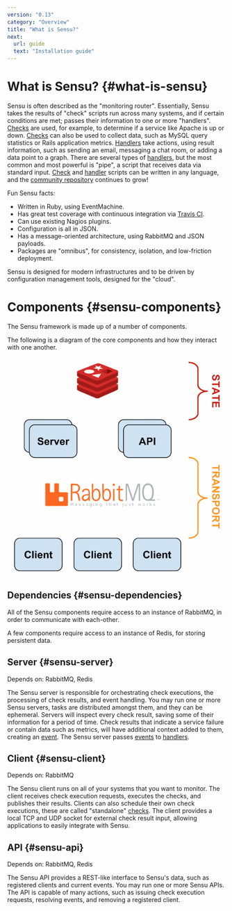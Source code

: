 ```yaml
---
version: "0.13"
category: "Overview"
title: "What is Sensu?"
next:
  url: guide
  text: "Installation guide"
---
```


# What is Sensu? {#what-is-sensu}

Sensu is often described as the "monitoring router". Essentially,
Sensu takes the results of "check" scripts run across many systems,
and if certain conditions are met; passes their information to one or
more "handlers". [Checks](checks) are used, for example, to determine
if a service like Apache is up or down. [Checks](checks) can also be
used to collect data, such as MySQL query statistics or Rails
application metrics. [Handlers](handlers) take actions, using result
information, such as sending an email, messaging a chat room, or
adding a data point to a graph. There are several types of
[handlers](handlers), but the most common and most powerful is "pipe",
a script that receives data via standard input. [Check](checks) and
[handler](handlers) scripts can be written in any language, and the
[community
repository](https://github.com/sensu/sensu-community-plugins)
continues to grow!

Fun Sensu facts:

- Written in Ruby, using EventMachine.
- Has great test coverage with continuous integration via [Travis
CI](http://travis-ci.org/#!/sensu/sensu).
- Can use existing Nagios plugins.
- Configuration is all in JSON.
- Has a message-oriented architecture, using RabbitMQ and JSON
payloads.
- Packages are "omnibus", for consistency, isolation, and low-friction
deployment.

Sensu is designed for modern infrastructures and to be driven by
configuration management tools, designed for the "cloud".


# Components {#sensu-components}

The Sensu framework is made up of a number of components.

The following is a diagram of the core components and how they
interact with one another.

![Sensu Diagram](img/sensu-diagram.gif)

## Dependencies {#sensu-dependencies}

All of the Sensu components require access to an instance of RabbitMQ,
in order to communicate with each-other.

A few components require access to an instance of Redis, for storing
persistent data.

## Server {#sensu-server}

Depends on: RabbitMQ, Redis

The Sensu server is responsible for orchestrating check executions,
the processing of check results, and event handling. You may run one
or more Sensu servers, tasks are distributed amongst them, and they
can be ephemeral. Servers will inspect every check result, saving some
of their information for a period of time. Check results that indicate
a service failure or contain data such as metrics, will have
additional context added to them, creating an [event](events). The
Sensu server passes [events](events) to [handlers](handlers).

## Client {#sensu-client}

Depends on: RabbitMQ

The Sensu client runs on all of your systems that you want to monitor.
The client receives check execution requests, executes the checks, and
publishes their results. Clients can also schedule their own check
executions, these are called "standalone" [checks](checks). The client
provides a local TCP and UDP socket for external check result input,
allowing applications to easily integrate with Sensu.

## API {#sensu-api}

Depends on: RabbitMQ, Redis

The Sensu API provides a REST-like interface to Sensu's data, such as
registered clients and current events. You may run one or more Sensu
APIs. The API is capable of many actions, such as issuing check
execution requests, resolving events, and removing a registered
client.
